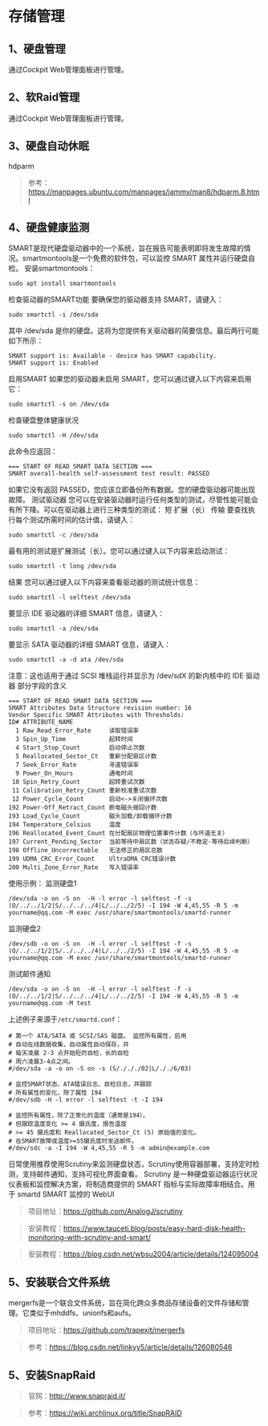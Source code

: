 # 存储管理
## 1、硬盘管理
通过Cockpit Web管理面板进行管理。
## 2、软Raid管理
通过Cockpit Web管理面板进行管理。
## 3、硬盘自动休眠
hdparm
> 参考：https://manpages.ubuntu.com/manpages/jammy/man8/hdparm.8.html

## 4、硬盘健康监测
SMART是现代硬盘驱动器中的一个系统，旨在报告可能表明即将发生故障的情况。smartmontools是一个免费的软件包，可以监控 SMART 属性并运行硬盘自检。
安装smartmontools：
```
sudo apt install smartmontools
```
检查驱动器的SMART功能
要确保您的驱动器支持 SMART，请键入：
```
sudo smartctl -i /dev/sda 
```
其中 /dev/sda 是你的硬盘。这将为您提供有关驱动器的简要信息。最后两行可能如下所示：
```
SMART support is: Available - device has SMART capability.
SMART support is: Enabled 
```
启用SMART
如果您的驱动器未启用 SMART，您可以通过键入以下内容来启用它：
```
sudo smartctl -s on /dev/sda 
```
检查硬盘整体健康状况
```
sudo smartctl -H /dev/sda
```
此命令应返回：
```
=== START OF READ SMART DATA SECTION ===
SMART overall-health self-assessment test result: PASSED
```
如果它没有返回 PASSED，您应该立即备份所有数据。您的硬盘驱动器可能出现故障。
测试驱动器
您可以在安装驱动器时运行任何类型的测试，尽管性能可能会有所下降。可以在驱动器上进行三种类型的测试：
短
扩展（长）
传输
要查找执行每个测试所需时间的估计值，请键入：
```
sudo smartctl -c /dev/sda 
```
最有用的测试是扩展测试（长）。您可以通过键入以下内容来启动测试：
```
sudo smartctl -t long /dev/sda 
```
结果
您可以通过键入以下内容来查看驱动器的测试统计信息：
```
sudo smartctl -l selftest /dev/sda 
```
要显示 IDE 驱动器的详细 SMART 信息，请键入：
```
sudo smartctl -a /dev/sda
```
要显示 SATA 驱动器的详细 SMART 信息，请键入：
```
sudo smartctl -a -d ata /dev/sda
```
注意：这也适用于通过 SCSI 堆栈运行并显示为 /dev/sdX 的新内核中的 IDE 驱动器
部分字段的含义
```
=== START OF READ SMART DATA SECTION ===
SMART Attributes Data Structure revision number: 16
Vendor Specific SMART Attributes with Thresholds:
ID# ATTRIBUTE_NAME          
  1 Raw_Read_Error_Rate     读取错误率
  3 Spin_Up_Time            起转时间
  4 Start_Stop_Count        启动停止次数
  5 Reallocated_Sector_Ct   重新分配扇区计数
  7 Seek_Error_Rate         寻道错误率
  9 Power_On_Hours          通电时间
 10 Spin_Retry_Count        起转重试次数
 11 Calibration_Retry_Count 重新校准重试次数
 12 Power_Cycle_Count       启动<->关闭循环次数
192 Power-Off_Retract_Count 断电磁头缩回计数
193 Load_Cycle_Count        磁头加载/卸载循环计数
194 Temperature_Celsius     温度
196 Reallocated_Event_Count 在分配扇区物理位置事件计数（与坏道无关）
197 Current_Pending_Sector  当前等待中扇区数（状态存疑/不稳定-等待后续判断）
198 Offline_Uncorrectable   无法修正的扇区总数
199 UDMA_CRC_Error_Count    UltraDMA CRC错误计数
200 Multi_Zone_Error_Rate   写入错误率
```
使用示例：
监测硬盘1
```
/dev/sda -o on -S on  -H -l error -l selftest -f -s (O/../../1/2|S/../../../4|L/../../2/5) -I 194 -W 4,45,55 -R 5 -m yourname@qq.com -M exec /usr/share/smartmontools/smartd-runner
```
监测硬盘2
```
/dev/sdb -o on -S on  -H -l error -l selftest -f -s (O/../../1/2|S/../../../4|L/../../2/5) -I 194 -W 4,45,55 -R 5 -m yourname@qq.com -M exec /usr/share/smartmontools/smartd-runner
```
测试邮件通知
```
/dev/sda -o on -S on  -H -l error -l selftest -f -s (O/../../1/2|S/../../../4|L/../../2/5) -I 194 -W 4,45,55 -R 5 -m yourname@qq.com -M test
```
上述例子来源于`/etc/smartd.conf`：
```
# 第一个 ATA/SATA 或 SCSI/SAS 磁盘。 监控所有属性，启用
# 自动在线数据收集，自动属性自动保存，并
# 每天凌晨 2-3 点开始短的自检，长的自检
# 周六凌晨3-4点之间。
#/dev/sda -a -o on -S on -s (S/./././02|L/././6/03)

# 监控SMART状态、ATA错误日志、自检日志，并跟踪
# 所有属性的变化，除了属性 194
#/dev/sdb -H -l error -l selftest -t -I 194

# 监控所有属性，除了正常化的温度（通常是194）。
# 但跟踪温度变化 >= 4 摄氏度，报告温度
# >= 45 摄氏度和 Reallocated_Sector_Ct (5) 原始值的变化。
# 在SMART故障或温度>=55摄氏度时发送邮件。
#/dev/sdc -a -I 194 -W 4,45,55 -R 5 -m admin@example.com
```
日常使用推荐使用Scrutiny来监测硬盘状态，Scrutiny使用容器部署，支持定时检测，支持邮件通知，支持可视化界面查看。
Scrutiny 是一种硬盘驱动器运行状况仪表板和监控解决方案，将制造商提供的 SMART 指标与实际故障率相结合。用于 smartd SMART 监控的 WebUI

> 项目地址：https://github.com/AnalogJ/scrutiny

> 安装教程：https://www.tauceti.blog/posts/easy-hard-disk-health-monitoring-with-scrutiny-and-smart/

> 安装教程：https://blog.csdn.net/wbsu2004/article/details/124095004

## 5、安装联合文件系统
mergerfs是一个联合文件系统，旨在简化跨众多商品存储设备的文件存储和管理。它类似于mhddfs、unionfs和aufs。

> 项目地址：https://github.com/trapexit/mergerfs

> 参考：https://blog.csdn.net/linkyy5/article/details/126080546

## 5、安装SnapRaid
> 官网：http://www.snapraid.it/

> 参考：https://wiki.archlinux.org/title/SnapRAID